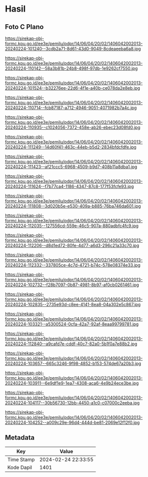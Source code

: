 # Hasil

## Foto C Plano

https://sirekap-obj-formc.kpu.go.id/ee3e/pemilu/pdpr/14/06/04/20/02/1406042002013-20240224-101240--3cdb2a71-8d61-43d0-9049-8cdeaeeba6a8.jpg

https://sirekap-obj-formc.kpu.go.id/ee3e/pemilu/pdpr/14/06/04/20/02/1406042002013-20240224-110142--58a3b81b-24b8-498f-97db-1e9262cf7550.jpg

https://sirekap-obj-formc.kpu.go.id/ee3e/pemilu/pdpr/14/06/04/20/02/1406042002013-20240224-101524--b32276ee-22d6-4f1e-a40b-ce078da2e8eb.jpg

https://sirekap-obj-formc.kpu.go.id/ee3e/pemilu/pdpr/14/06/04/20/02/1406042002013-20240224-110714--fcb87187-a712-4946-9051-4071982b7a4c.jpg

https://sirekap-obj-formc.kpu.go.id/ee3e/pemilu/pdpr/14/06/04/20/02/1406042002013-20240224-110935--c1024056-7372-458e-ab26-ebec23d08fd0.jpg

https://sirekap-obj-formc.kpu.go.id/ee3e/pemilu/pdpr/14/06/04/20/02/1406042002013-20240224-111249--14d60f41-463c-44eb-b5d2-2834bfdcfdfe.jpg

https://sirekap-obj-formc.kpu.go.id/ee3e/pemilu/pdpr/14/06/04/20/02/1406042002013-20240224-111423--af21ccc5-6968-4509-b9d7-408b11a8dba1.jpg

https://sirekap-obj-formc.kpu.go.id/ee3e/pemilu/pdpr/14/06/04/20/02/1406042002013-20240224-111624--f7b77ca4-1186-4347-87c8-177f53fcfe93.jpg

https://sirekap-obj-formc.kpu.go.id/ee3e/pemilu/pdpr/14/06/04/20/02/1406042002013-20240224-111808--3d020b5e-e530-409a-b885-76ba746da601.jpg

https://sirekap-obj-formc.kpu.go.id/ee3e/pemilu/pdpr/14/06/04/20/02/1406042002013-20240224-112035--127556cd-559e-46c5-907a-880adbfc4fc9.jpg

https://sirekap-obj-formc.kpu.go.id/ee3e/pemilu/pdpr/14/06/04/20/02/1406042002013-20240224-112206--d8d1ed72-80fe-4d77-a6d3-296c21a33c70.jpg

https://sirekap-obj-formc.kpu.go.id/ee3e/pemilu/pdpr/14/06/04/20/02/1406042002013-20240224-112332--337805ce-4c7d-4721-b74c-578e08374e33.jpg

https://sirekap-obj-formc.kpu.go.id/ee3e/pemilu/pdpr/14/06/04/20/02/1406042002013-20240224-102732--f28b7097-0b87-4981-8b97-af0cb0261461.jpg

https://sirekap-obj-formc.kpu.go.id/ee3e/pemilu/pdpr/14/06/04/20/02/1406042002013-20240224-102835--2735e93d-c8ee-4141-8ea8-04a302e5c867.jpg

https://sirekap-obj-formc.kpu.go.id/ee3e/pemilu/pdpr/14/06/04/20/02/1406042002013-20240224-103321--a5300524-0cfa-42a7-92af-8eaa99799781.jpg

https://sirekap-obj-formc.kpu.go.id/ee3e/pemilu/pdpr/14/06/04/20/02/1406042002013-20240224-112840--a9cafd7e-cddf-40c7-82a0-5b1f0a7e88b2.jpg

https://sirekap-obj-formc.kpu.go.id/ee3e/pemilu/pdpr/14/06/04/20/02/1406042002013-20240224-103657--665c3246-9f98-4852-b153-574de67a20b3.jpg

https://sirekap-obj-formc.kpu.go.id/ee3e/pemilu/pdpr/14/06/04/20/02/1406042002013-20240224-103911--6e9df1e9-1ea7-4308-aca6-4e9b24ece3be.jpg

https://sirekap-obj-formc.kpu.go.id/ee3e/pemilu/pdpr/14/06/04/20/02/1406042002013-20240224-104117--30b56730-12bb-4450-a1c0-c07000c2eeba.jpg

https://sirekap-obj-formc.kpu.go.id/ee3e/pemilu/pdpr/14/06/04/20/02/1406042002013-20240224-104252--a009c29e-96d4-444d-be81-2069e12f12f0.jpg


## Metadata

| Key        | Value               |
| ---------- | ------------------- |
| Time Stamp | 2024-02-24 22:33:55 |
| Kode Dapil | 1401                |



